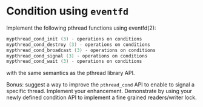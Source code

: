 # Condition using `eventfd`

Implement the following pthread functions using eventfd(2):

```c
mypthread_cond_init (3) - operations on conditions
mypthread_cond_destroy (3) - operations on conditions
mypthread_cond_broadcast (3) - operations on conditions
mypthread_cond_signal (3) - operations on conditions
mypthread_cond_wait (3) - operations on conditions
```

with the same semantics as the pthread library API.

Bonus: suggest a way to improve the `pthread_cond` API to enable to signal a specific thread.
Implement your enhancement.
Demonstrate by using your newly defined condition API to implement a fine grained readers/writer lock.
